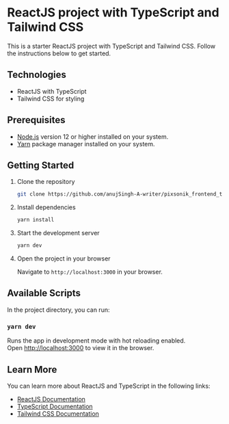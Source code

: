 

# ReactJS project with TypeScript and Tailwind CSS

This is a starter ReactJS project with TypeScript and Tailwind CSS. Follow the instructions below to get started.

## Technologies

- ReactJS with TypeScript
- Tailwind CSS for styling

## Prerequisites

- [Node.js](https://nodejs.org/) version 12 or higher installed on your system.
- [Yarn](https://yarnpkg.com/) package manager installed on your system.

## Getting Started

1. Clone the repository

   ```bash
   git clone https://github.com/anujSingh-A-writer/pixsonik_frontend_tech.git
   ```

2. Install dependencies

   ```bash
   yarn install
   ```

3. Start the development server

   ```bash
   yarn dev
   ```

4. Open the project in your browser

   Navigate to `http://localhost:3000` in your browser.

## Available Scripts

In the project directory, you can run:

### `yarn dev`

Runs the app in development mode with hot reloading enabled.<br>
Open [http://localhost:3000](http://localhost:3000) to view it in the browser.

## Learn More

You can learn more about ReactJS and TypeScript in the following links:

- [ReactJS Documentation](https://reactjs.org/docs/getting-started.html)
- [TypeScript Documentation](https://www.typescriptlang.org/docs/home.html)
- [Tailwind CSS Documentation](https://tailwindcss.com/docs)
